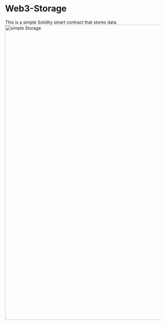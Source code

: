 # Web3-Storage
This is a simple Solidity smart contract that stores data.
<img width="960" alt="simple Storage" src="https://user-images.githubusercontent.com/48948403/207531564-cedbc3b7-c2d4-4585-9de2-7d08e89e5d7a.png">
